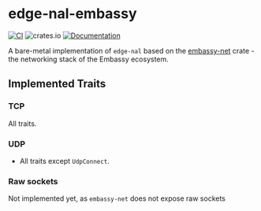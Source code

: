 # edge-nal-embassy

[![CI](https://github.com/ivmarkov/edge-net/actions/workflows/ci.yml/badge.svg)](https://github.com/ivmarkov/edge-net/actions/workflows/ci.yml)
![crates.io](https://img.shields.io/crates/v/edge-net.svg)
[![Documentation](https://docs.rs/edge-net/badge.svg)](https://docs.rs/edge-net)

A bare-metal implementation of `edge-nal` based on the [embassy-net](https://crates.io/crates/embassy-net) crate - the networking stack of the Embassy ecosystem.

## Implemented Traits

### TCP

All traits.

### UDP

* All traits except `UdpConnect`.

### Raw sockets

Not implemented yet, as `embassy-net` does not expose raw sockets
